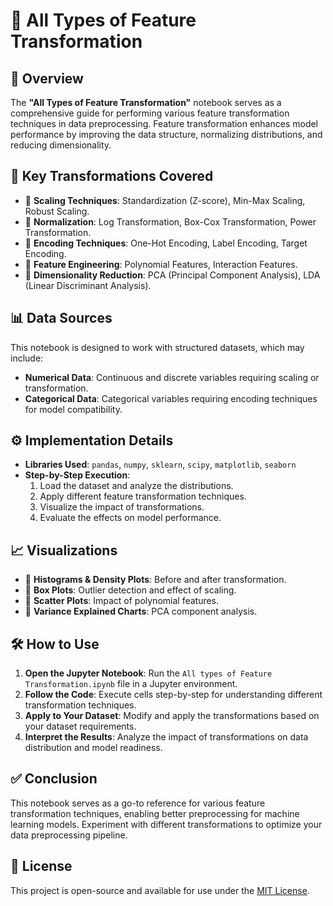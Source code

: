 # 🔄 All Types of Feature Transformation

## 📌 Overview
The **"All Types of Feature Transformation"** notebook serves as a comprehensive guide for performing various feature transformation techniques in data preprocessing. Feature transformation enhances model performance by improving the data structure, normalizing distributions, and reducing dimensionality.

## 🌟 Key Transformations Covered
- 🔹 **Scaling Techniques**: Standardization (Z-score), Min-Max Scaling, Robust Scaling.
- 🔹 **Normalization**: Log Transformation, Box-Cox Transformation, Power Transformation.
- 🔹 **Encoding Techniques**: One-Hot Encoding, Label Encoding, Target Encoding.
- 🔹 **Feature Engineering**: Polynomial Features, Interaction Features.
- 🔹 **Dimensionality Reduction**: PCA (Principal Component Analysis), LDA (Linear Discriminant Analysis).

## 📊 Data Sources
This notebook is designed to work with structured datasets, which may include:
- **Numerical Data**: Continuous and discrete variables requiring scaling or transformation.
- **Categorical Data**: Categorical variables requiring encoding techniques for model compatibility.

## ⚙️ Implementation Details
- **Libraries Used**: `pandas`, `numpy`, `sklearn`, `scipy`, `matplotlib`, `seaborn`
- **Step-by-Step Execution**:
  1. Load the dataset and analyze the distributions.
  2. Apply different feature transformation techniques.
  3. Visualize the impact of transformations.
  4. Evaluate the effects on model performance.

## 📈 Visualizations
- 📌 **Histograms & Density Plots**: Before and after transformation.
- 📌 **Box Plots**: Outlier detection and effect of scaling.
- 📌 **Scatter Plots**: Impact of polynomial features.
- 📌 **Variance Explained Charts**: PCA component analysis.

## 🛠 How to Use
1. **Open the Jupyter Notebook**: Run the `All types of Feature Transformation.ipynb` file in a Jupyter environment.
2. **Follow the Code**: Execute cells step-by-step for understanding different transformation techniques.
3. **Apply to Your Dataset**: Modify and apply the transformations based on your dataset requirements.
4. **Interpret the Results**: Analyze the impact of transformations on data distribution and model readiness.

## ✅ Conclusion
This notebook serves as a go-to reference for various feature transformation techniques, enabling better preprocessing for machine learning models. Experiment with different transformations to optimize your data preprocessing pipeline.

## 📜 License
This project is open-source and available for use under the [MIT License](LICENSE).

